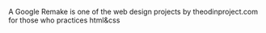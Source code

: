 A Google Remake is one of the web design projects by theodinproject.com for those who practices html&css 

